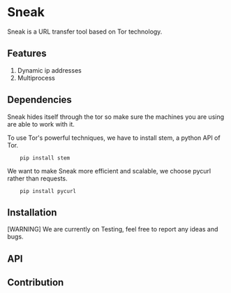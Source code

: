 # Sneak
Sneak is a URL transfer tool based on Tor technology.

## Features
1. Dynamic ip addresses
2. Multiprocess

## Dependencies
Sneak hides itself through the tor so make sure the machines you are using are able to work with it.

To use Tor's powerful techniques, we have to install stem, a python API of Tor.
```
    pip install stem
```

We want to make Sneak more efficient and scalable, we choose pycurl rather than requests.
```
    pip install pycurl
```


## Installation

[WARNING] We are currently on Testing, feel free to report any ideas and bugs.

## API

## Contribution








